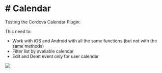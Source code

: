 <h1># Calendar</h1>

<p>Testing the Cordova Calendar Plugin:</p>
<p>This need to:</p>
<ul>
 <li>Work with iOS and Android with all the same functions (but not with the same methods)</li>
 <li>Filter list by avaliable calendar</li>
 <li>Edit and Delet event only for user calendar</li>
</ul>
  
<img src="http://junkee.com/wp-content/uploads/2013/08/thats-all-folks-7172-1280x800.jpg" />
